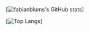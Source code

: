 [![fabianblums's GitHub stats](https://github-readme-stats.vercel.app/api?username=fabianblum&show_icons=true&hide_border=true&count_private=true)]

[![Top Langs](https://github-readme-stats.vercel.app/api/top-langs/?username=fabianblum)]
<!--
**fabianblum/fabianblum** is a ✨ _special_ ✨ repository because its `README.md` (this file) appears on your GitHub profile.

Here are some ideas to get you started:

- 🔭 I’m currently working on ...
- 🌱 I’m currently learning ...
- 👯 I’m looking to collaborate on ...
- 🤔 I’m looking for help with ...
- 💬 Ask me about ...
- 📫 How to reach me: ...
- 😄 Pronouns: ...
- ⚡ Fun fact: ...
-->
